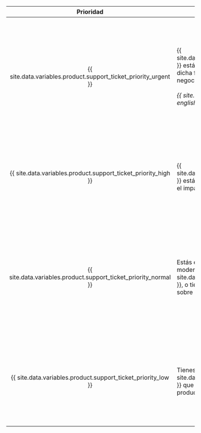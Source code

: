 |                             Prioridad                              | Descripción                                                                                                                                                                                                                                   | Ejemplos                  |
|:------------------------------------------------------------------:| --------------------------------------------------------------------------------------------------------------------------------------------------------------------------------------------------------------------------------------------- | ------------------------- |
| {{ site.data.variables.product.support_ticket_priority_urgent }} | {{ site.data.variables.product.prodname_ghe_server }} está fallando en un ambiente productivo, y dicha falla impacta en la operación de tu negocio.<br/><br/>_{{ site.data.reusables.support.priority-urgent-english-only }}_ | <ul><li>Errores o suspensiones que afectan la funcionalidad central de Git o de la aplicación web para todos los usuarios</li><li>Degradación grave de rendimiento para la mayoría de los usuarios</li><li>Almacenamiento agotado, o que se llena muy rápidamente</li><li>Incapacidad para instalar un archivo de licencia renovado</li><li>Incidente de seguridad</li><li>Pérdida de acceso administrativo para la instancia sin solución alternativa conocida</li><li>Falla para restaurar un respaldo en un ambiente productivo</li></ul> |
|  {{ site.data.variables.product.support_ticket_priority_high }}  | {{ site.data.variables.product.prodname_ghe_server }} está fallando en un ambiente productivo, pero el impacto a tu negocio es limitado.                                                                                                    | <ul><li>Degradación del rendimiento que reduce la productividad para muchos usuarios</li><li>Redundancia reducida por fallo en la Alta Disponibilidad (HA) o nodos de agrupación</li><li>Fallo en respaldar la instancia</li><li>Fallo para restaurar un respaldo en un ambiente de prueba o de montaje que podría poner en riesgo la restauración exitosa a un ambiente productivo</li></ul> |
| {{ site.data.variables.product.support_ticket_priority_normal }} | Estás experimentando problemas limitados o moderados con {{ site.data.variables.product.prodname_ghe_server }}, o tienes preocupaciones o dudas generales sobre la operación de tu instancia.                                               | <ul><li>Problemas en un ambiente de pruebas o de montaje</li><li>Consejo sobre utilizar las características y APIS de {{ site.data.variables.product.prodname_dotcom }}, o dudas sobre configurar las integraciones de terceros desde tu instancia</li><li>Problemas con las herramientas para la migración de datos de usuario que proporciona {{ site.data.variables.product.company_short }}</li><li>Mejoras</li><li>Reporte de errores</li><li>Características que no funcionan como se espera</li><li>Preguntas generales sobre seguridad</li></ul> |
|  {{ site.data.variables.product.support_ticket_priority_low }}   | Tienes una pregunta o sugerencia acerca de {{ site.data.variables.product.prodname_ghe_server }} que no es urgente o que no bloquea la productividad de tu equipo de otra forma.                                                            | <ul><li>Solicitudes de características</li><li>Retroalimentación de producto</li><li>Solicitudes de verificación de estado (por el momento, únicamente disponible para clientes con un {{ site.data.variables.product.premium_support_plan }})</li><li>Notificar a {{ site.data.variables.product.company_short }} sobre mantenimiento planeado para tu instancia</li></ul> |
